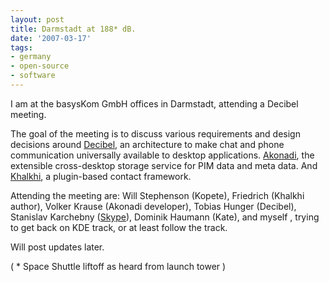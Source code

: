 ```yaml
---
layout: post
title: Darmstadt at 188* dB.
date: '2007-03-17'
tags:
- germany
- open-source
- software
---
```


I am at the basysKom GmbH offices in Darmstadt, attending a Decibel meeting.

The goal of the meeting is to discuss various requirements and design decisions around [Decibel][2], an architecture to make chat and phone communication universally available to desktop applications. [Akonadi][5], the extensible cross-desktop storage service for PIM data and meta data. And [Khalkhi][3], a plugin-based contact framework.

Attending the meeting are: Will Stephenson (Kopete), Friedrich (Khalkhi author), Volker Krause (Akonadi developer), Tobias Hunger (Decibel), Stanislav Karchebny ([Skype][4]), Dominik Haumann (Kate), and myself , trying to get back on KDE track, or at least follow the track.

Will post updates later.

( \* Space Shuttle liftoff as heard from launch tower )

[1]: http://mail.kde.org/pipermail/decibel/2007-February/000051.html  
 [2]: http://decibel.kde.org  
 [3]: http://kde-apps.org/content/show.php/Khalkhi+framework?content=54450  
 [4]: http://www.skype.com/  
 [5]: http://pim.kde.org/akonadi/

